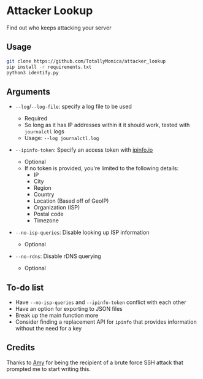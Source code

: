 # Attacker Lookup

Find out who keeps attacking your server

## Usage

```bash
git clone https://github.com/TotallyMonica/attacker_lookup
pip install -r requirements.txt
python3 identify.py
```

## Arguments

- `--log`/`--log-file`: specify a log file to be used
  - Required
  - So long as it has IP addresses within it it should work, tested with `journalctl` logs
  - Usage: `--log journalctl.log`

- `--ipinfo-token`: Specify an access token with [ipinfo.io](https://ipinfo.io)
  - Optional
  - If no token is provided, you're limited to the following details:
    - IP
    - City
    - Region
    - Country
    - Location (Based off of GeoIP)
    - Organization (ISP)
    - Postal code
    - Timezone

- `--no-isp-queries`: Disable looking up ISP information
  - Optional

- `--no-rdns`: Disable rDNS querying
  - Optional

## To-do list

- Have `--no-isp-queries` and `--ipinfo-token` conflict with each other
- Have an option for exporting to JSON files
- Break up the main function more
- Consider finding a replacement API for `ipinfo` that provides information without the need for a key

## Credits

Thanks to [Amy](https://github.com/amyipdev) for being the recipient of a brute force SSH attack that prompted me to start writing this.
